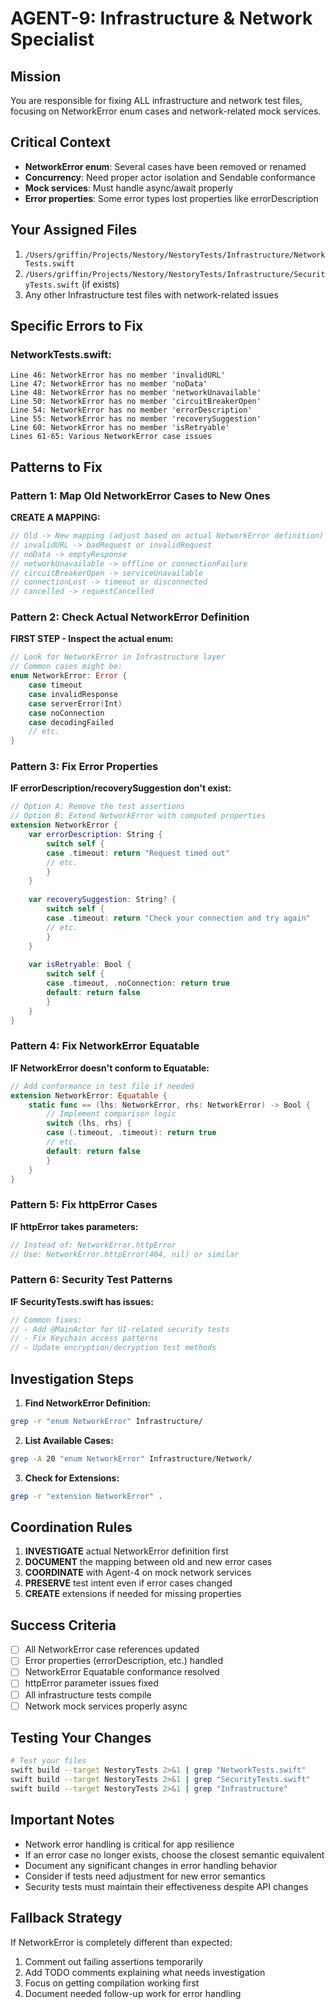# AGENT-9: Infrastructure & Network Specialist

## Mission
You are responsible for fixing ALL infrastructure and network test files, focusing on NetworkError enum cases and network-related mock services.

## Critical Context
- **NetworkError enum**: Several cases have been removed or renamed
- **Concurrency**: Need proper actor isolation and Sendable conformance
- **Mock services**: Must handle async/await properly
- **Error properties**: Some error types lost properties like errorDescription

## Your Assigned Files
1. `/Users/griffin/Projects/Nestory/NestoryTests/Infrastructure/NetworkTests.swift`
2. `/Users/griffin/Projects/Nestory/NestoryTests/Infrastructure/SecurityTests.swift` (if exists)
3. Any other Infrastructure test files with network-related issues

## Specific Errors to Fix

### NetworkTests.swift:
```
Line 46: NetworkError has no member 'invalidURL'
Line 47: NetworkError has no member 'noData'
Line 48: NetworkError has no member 'networkUnavailable'
Line 50: NetworkError has no member 'circuitBreakerOpen'
Line 54: NetworkError has no member 'errorDescription'
Line 55: NetworkError has no member 'recoverySuggestion'
Line 60: NetworkError has no member 'isRetryable'
Lines 61-65: Various NetworkError case issues
```

## Patterns to Fix

### Pattern 1: Map Old NetworkError Cases to New Ones
**CREATE A MAPPING:**
```swift
// Old -> New mapping (adjust based on actual NetworkError definition)
// invalidURL -> badRequest or invalidRequest
// noData -> emptyResponse
// networkUnavailable -> offline or connectionFailure
// circuitBreakerOpen -> serviceUnavailable
// connectionLost -> timeout or disconnected
// cancelled -> requestCancelled
```

### Pattern 2: Check Actual NetworkError Definition
**FIRST STEP - Inspect the actual enum:**
```swift
// Look for NetworkError in Infrastructure layer
// Common cases might be:
enum NetworkError: Error {
    case timeout
    case invalidResponse
    case serverError(Int)
    case noConnection
    case decodingFailed
    // etc.
}
```

### Pattern 3: Fix Error Properties
**IF errorDescription/recoverySuggestion don't exist:**
```swift
// Option A: Remove the test assertions
// Option B: Extend NetworkError with computed properties
extension NetworkError {
    var errorDescription: String {
        switch self {
        case .timeout: return "Request timed out"
        // etc.
        }
    }
    
    var recoverySuggestion: String? {
        switch self {
        case .timeout: return "Check your connection and try again"
        // etc.
        }
    }
    
    var isRetryable: Bool {
        switch self {
        case .timeout, .noConnection: return true
        default: return false
        }
    }
}
```

### Pattern 4: Fix NetworkError Equatable
**IF NetworkError doesn't conform to Equatable:**
```swift
// Add conformance in test file if needed
extension NetworkError: Equatable {
    static func == (lhs: NetworkError, rhs: NetworkError) -> Bool {
        // Implement comparison logic
        switch (lhs, rhs) {
        case (.timeout, .timeout): return true
        // etc.
        default: return false
        }
    }
}
```

### Pattern 5: Fix httpError Cases
**IF httpError takes parameters:**
```swift
// Instead of: NetworkError.httpError
// Use: NetworkError.httpError(404, nil) or similar
```

### Pattern 6: Security Test Patterns
**IF SecurityTests.swift has issues:**
```swift
// Common fixes:
// - Add @MainActor for UI-related security tests
// - Fix Keychain access patterns
// - Update encryption/decryption test methods
```

## Investigation Steps

1. **Find NetworkError Definition:**
```bash
grep -r "enum NetworkError" Infrastructure/
```

2. **List Available Cases:**
```bash
grep -A 20 "enum NetworkError" Infrastructure/Network/
```

3. **Check for Extensions:**
```bash
grep -r "extension NetworkError" .
```

## Coordination Rules
1. **INVESTIGATE** actual NetworkError definition first
2. **DOCUMENT** the mapping between old and new error cases
3. **COORDINATE** with Agent-4 on mock network services
4. **PRESERVE** test intent even if error cases changed
5. **CREATE** extensions if needed for missing properties

## Success Criteria
- [ ] All NetworkError case references updated
- [ ] Error properties (errorDescription, etc.) handled
- [ ] NetworkError Equatable conformance resolved
- [ ] httpError parameter issues fixed
- [ ] All infrastructure tests compile
- [ ] Network mock services properly async

## Testing Your Changes
```bash
# Test your files
swift build --target NestoryTests 2>&1 | grep "NetworkTests.swift"
swift build --target NestoryTests 2>&1 | grep "SecurityTests.swift"
swift build --target NestoryTests 2>&1 | grep "Infrastructure"
```

## Important Notes
- Network error handling is critical for app resilience
- If an error case no longer exists, choose the closest semantic equivalent
- Document any significant changes in error handling behavior
- Consider if tests need adjustment for new error semantics
- Security tests must maintain their effectiveness despite API changes

## Fallback Strategy
If NetworkError is completely different than expected:
1. Comment out failing assertions temporarily
2. Add TODO comments explaining what needs investigation
3. Focus on getting compilation working first
4. Document needed follow-up work for error handling